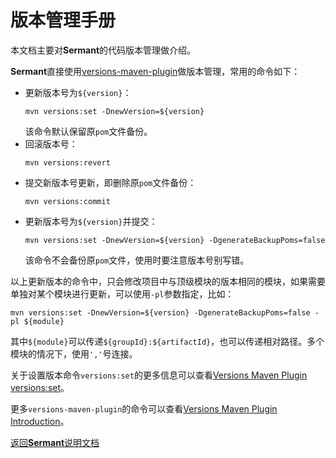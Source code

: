 # 版本管理手册

本文档主要对**Sermant**的代码版本管理做介绍。

**Sermant**直接使用[versions-maven-plugin](https://github.com/mojohaus/versions-maven-plugin)做版本管理，常用的命令如下：

- 更新版本号为`${version}`：
  ```shell
  mvn versions:set -DnewVersion=${version}
  ```
  该命令默认保留原`pom`文件备份。
- 回滚版本号：
  ```shell
  mvn versions:revert
  ```
- 提交新版本号更新，即删除原`pom`文件备份：
  ```shell
  mvn versions:commit
  ```
- 更新版本号为`${version}`并提交：
  ```shell
  mvn versions:set -DnewVersion=${version} -DgenerateBackupPoms=false
  ```
  该命令不会备份原`pom`文件，使用时要注意版本号别写错。

以上更新版本的命令中，只会修改项目中与顶级模块的版本相同的模块，如果需要单独对某个模块进行更新，可以使用`-pl`参数指定，比如：
```shell
mvn versions:set -DnewVersion=${version} -DgenerateBackupPoms=false -pl ${module}
```
其中`${module}`可以传递`${groupId}:${artifactId}`，也可以传递相对路径。多个模块的情况下，使用`','`号连接。

关于设置版本命令`versions:set`的更多信息可以查看[Versions Maven Plugin versions:set](http://www.mojohaus.org/versions-maven-plugin/set-mojo.html)。

更多`versions-maven-plugin`的命令可以查看[Versions Maven Plugin Introduction](http://www.mojohaus.org/versions-maven-plugin/index.html)。

[返回**Sermant**说明文档](../README.md)